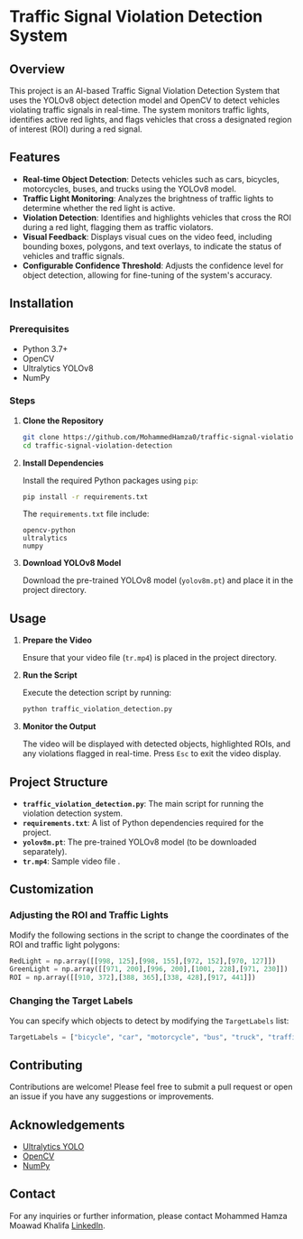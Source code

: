 # Traffic Signal Violation Detection System

## Overview

This project is an AI-based Traffic Signal Violation Detection System that uses the YOLOv8 object detection model and OpenCV to detect vehicles violating traffic signals in real-time. The system monitors traffic lights, identifies active red lights, and flags vehicles that cross a designated region of interest (ROI) during a red signal.

## Features

- **Real-time Object Detection**: Detects vehicles such as cars, bicycles, motorcycles, buses, and trucks using the YOLOv8 model.
- **Traffic Light Monitoring**: Analyzes the brightness of traffic lights to determine whether the red light is active.
- **Violation Detection**: Identifies and highlights vehicles that cross the ROI during a red light, flagging them as traffic violators.
- **Visual Feedback**: Displays visual cues on the video feed, including bounding boxes, polygons, and text overlays, to indicate the status of vehicles and traffic signals.
- **Configurable Confidence Threshold**: Adjusts the confidence level for object detection, allowing for fine-tuning of the system's accuracy.

## Installation

### Prerequisites

- Python 3.7+
- OpenCV
- Ultralytics YOLOv8
- NumPy

### Steps

1. **Clone the Repository**

   ```bash
   git clone https://github.com/MohammedHamza0/traffic-signal-violation-detection.git
   cd traffic-signal-violation-detection
   ```

2. **Install Dependencies**

   Install the required Python packages using `pip`:

   ```bash
   pip install -r requirements.txt
   ```

   The `requirements.txt` file include:
   ```text
   opencv-python
   ultralytics
   numpy
   ```

3. **Download YOLOv8 Model**

   Download the pre-trained YOLOv8 model (`yolov8m.pt`) and place it in the project directory.

## Usage

1. **Prepare the Video**

   Ensure that your video file (`tr.mp4`) is placed in the project directory.

2. **Run the Script**

   Execute the detection script by running:

   ```bash
   python traffic_violation_detection.py
   ```

3. **Monitor the Output**

   The video will be displayed with detected objects, highlighted ROIs, and any violations flagged in real-time. Press `Esc` to exit the video display.

## Project Structure

- **`traffic_violation_detection.py`**: The main script for running the violation detection system.
- **`requirements.txt`**: A list of Python dependencies required for the project.
- **`yolov8m.pt`**: The pre-trained YOLOv8 model (to be downloaded separately).
- **`tr.mp4`**: Sample video file .

## Customization

### Adjusting the ROI and Traffic Lights

Modify the following sections in the script to change the coordinates of the ROI and traffic light polygons:

```python
RedLight = np.array([[998, 125],[998, 155],[972, 152],[970, 127]])
GreenLight = np.array([[971, 200],[996, 200],[1001, 228],[971, 230]])
ROI = np.array([[910, 372],[388, 365],[338, 428],[917, 441]])
```

### Changing the Target Labels

You can specify which objects to detect by modifying the `TargetLabels` list:

```python
TargetLabels = ["bicycle", "car", "motorcycle", "bus", "truck", "traffic light"]
```

## Contributing

Contributions are welcome! Please feel free to submit a pull request or open an issue if you have any suggestions or improvements.


## Acknowledgements

- [Ultralytics YOLO](https://github.com/ultralytics/yolov8)
- [OpenCV](https://opencv.org/)
- [NumPy](https://numpy.org/)

## Contact

For any inquiries or further information, please contact Mohammed Hamza Moawad Khalifa  [LinkedIn](https://www.linkedin.com/in/mohammed-hamza-moawad-khalifa/).
